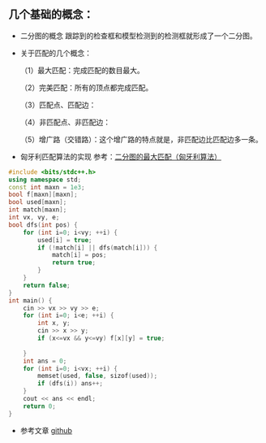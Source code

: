 ## 几个基础的概念：

* 二分图的概念
  跟踪到的检查框和模型检测到的检测框就形成了一个二分图。

* 关于匹配的几个概念：

  （1）最大匹配：完成匹配的数目最大。

  （2）完美匹配：所有的顶点都完成匹配。

  （3）匹配点、匹配边：

  （4）非匹配点、非匹配边：

  （5）增广路（交错路）：这个增广路的特点就是，非匹配边比匹配边多一条。

* 匈牙利匹配算法的实现
  参考：[二分图的最大匹配（匈牙利算法）](https://blog.csdn.net/hnjzsyjyj/article/details/102371577)

```c++
#include <bits/stdc++.h>
using namespace std;
const int maxn = 1e3;
bool f[maxn][maxn];
bool used[maxn];
int match[maxn];
int vx, vy, e;
bool dfs(int pos) {
    for (int i=0; i<vy; ++i) {
        used[i] = true;
        if (!match[i] || dfs(match[i])) {
            match[i] = pos;
            return true;
        }
    }
    return false;
}
int main() {
    cin >> vx >> vy >> e;
    for (int i=0; i<e; ++i) {
        int x, y;
        cin >> x >> y;
        if (x<=vx && y<=vy) f[x][y] = true;
        
    }
    int ans = 0;
    for (int i=0; i<vx; ++i) {
        memset(used, false, sizof(used));
        if (dfs(i)) ans++;
    }
    cout << ans << endl;
    return 0;
}
```

* 参考文章
  [github]()
